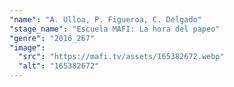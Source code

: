 ```yaml
---
"name": "A. Ulloa, P. Figueroa, C. Delgado"
"stage_name": "Escuela MAFI: La hora del papeo"
"genre": "2016_267"
"image":
  "src": "https://mafi.tv/assets/165382672.webp"
  "alt": "165382672"
---
```

